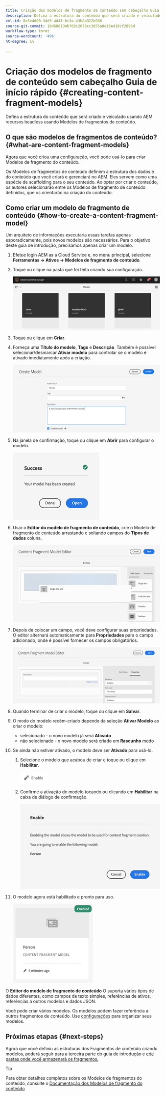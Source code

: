 ```yaml
---
title: Criação dos modelos de fragmento de conteúdo sem cabeçalho Guia de início rápido
description: Defina a estrutura do conteúdo que será criado e veiculado usando AEM recursos headless usando Modelos de fragmentos de conteúdo.
exl-id: 8e3e4d00-34d3-4d4f-bc3a-43b8a322b986
source-git-commit: 10d686134b760c2678cc3035a0e15e418cf2896d
workflow-type: tm+mt
source-wordcount: '496'
ht-degree: 1%

---
```


# Criação dos modelos de fragmento de conteúdo sem cabeçalho Guia de início rápido {#creating-content-fragment-models}

Defina a estrutura do conteúdo que será criado e veiculado usando AEM recursos headless usando Modelos de fragmentos de conteúdo.

## O que são modelos de fragmentos de conteúdo? {#what-are-content-fragment-models}

[Agora que você criou uma configuração,](create-configuration.md) você pode usá-lo para criar Modelos de fragmento do conteúdo.

Os Modelos de fragmentos de conteúdo definem a estrutura dos dados e do conteúdo que você criará e gerenciará no AEM. Eles servem como uma espécie de scaffolding para o seu conteúdo. Ao optar por criar o conteúdo, os autores selecionarão entre os Modelos de fragmento de conteúdo definidos, que os orientarão na criação do conteúdo.

## Como criar um modelo de fragmento de conteúdo {#how-to-create-a-content-fragment-model}

Um arquiteto de informações executaria essas tarefas apenas esporadicamente, pois novos modelos são necessários. Para o objetivo deste guia de introdução, precisamos apenas criar um modelo.

1. Efetue login AEM as a Cloud Service e, no menu principal, selecione **Ferramentas -> Ativos -> Modelos de fragmento de conteúdo**.
1. Toque ou clique na pasta que foi feita criando sua configuração.

   ![A pasta de modelos](../assets/models-folder.png)
1. Toque ou clique em **Criar**.
1. Forneça uma **Título do modelo**, **Tags** e **Descrição**. Também é possível selecionar/desmarcar **Ativar modelo** para controlar se o modelo é ativado imediatamente após a criação.

   ![Criar um modelo](../assets/models-create.png)
1. Na janela de confirmação, toque ou clique em **Abrir** para configurar o modelo.

   ![Janela de confirmação](../assets/models-confirmation.png)
1. Usar o **Editor do modelo de fragmento de conteúdo**, crie o Modelo de fragmento de conteúdo arrastando e soltando campos do **Tipos de dados** coluna.

   ![Arrastar e soltar campos](../assets/models-drag-and-drop.png)

1. Depois de colocar um campo, você deve configurar suas propriedades. O editor alternará automaticamente para **Propriedades** para o campo adicionado, onde é possível fornecer os campos obrigatórios.

   ![Configurar propriedades](../assets/models-configure-properties.png)

1. Quando terminar de criar o modelo, toque ou clique em **Salvar**.

1. O modo do modelo recém-criado depende da seleção **Ativar Modelo** ao criar o modelo:
   * selecionado - o novo modelo já será **Ativado**
   * não selecionado - o novo modelo será criado em **Rascunho** modo

1. Se ainda não estiver ativado, o modelo deve ser **Ativado** para usá-lo.
   1. Selecione o modelo que acabou de criar e toque ou clique em **Habilitar**.

      ![Ativação do modelo](../assets/models-enable.png)
   1. Confirme a ativação do modelo tocando ou clicando em **Habilitar** na caixa de diálogo de confirmação.

      ![Caixa de diálogo de confirmação de habilitação](../assets/models-enabling.png)
1. O modelo agora está habilitado e pronto para uso.

   ![Modelo habilitado](../assets/models-enabled.png)

O **Editor do modelo de fragmento de conteúdo** O suporta vários tipos de dados diferentes, como campos de texto simples, referências de ativos, referências a outros modelos e dados JSON.

Você pode criar vários modelos. Os modelos podem fazer referência a outros fragmentos de conteúdo. Use [configurações](create-configuration.md) para organizar seus modelos.

## Próximas etapas {#next-steps}

Agora que você definiu as estruturas dos Fragmentos de conteúdo criando modelos, poderá seguir para a terceira parte do guia de introdução e [crie pastas onde você armazenará os fragmentos.](create-assets-folder.md)

>[!TIP]
>
>Para obter detalhes completos sobre os Modelos de fragmentos do conteúdo, consulte o [Documentação dos Modelos de fragmento do conteúdo](/help/assets/content-fragments/content-fragments-models.md)
